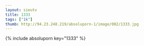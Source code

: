 ```yaml
--- 
layout: sieutv
title: 1333
tags: ["1k"]
thumb: http://94.23.248.219/absoluporn-1/image/002/1333.jpg
---
```

{% include absoluporn key="1333" %} 

